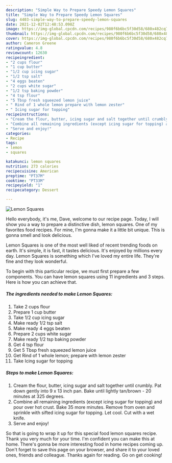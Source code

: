 ```yaml
---
description: "Simple Way to Prepare Speedy Lemon Squares"
title: "Simple Way to Prepare Speedy Lemon Squares"
slug: 4403-simple-way-to-prepare-speedy-lemon-squares
date: 2021-12-02T12:48:53.098Z
image: https://img-global.cpcdn.com/recipes/980f6b6bc5f30d58/680x482cq70/lemon-squares-recipe-main-photo.jpg
thumbnail: https://img-global.cpcdn.com/recipes/980f6b6bc5f30d58/680x482cq70/lemon-squares-recipe-main-photo.jpg
cover: https://img-global.cpcdn.com/recipes/980f6b6bc5f30d58/680x482cq70/lemon-squares-recipe-main-photo.jpg
author: Cameron Greene
ratingvalue: 4.8
reviewcount: 12630
recipeingredient:
- "2 cups flour"
- "1 cup butter"
- "1/2 cup icing sugar"
- "1/2 tsp salt"
- "4 eggs beaten"
- "2 cups white sugar"
- "1/2 tsp baking powder"
- "4 tsp flour"
- "5 Tbsp fresh squeezed lemon juice"
- " Rind of 1 whole lemon prepare with lemon zester"
- " Icing sugar for topping"
recipeinstructions:
- "Cream the flour, butter, icing sugar and salt together until crumbly. Pat down gently into 9 x 13 inch pan. Bake until lightly tan/brown - 20 minutes at 325 degrees."
- "Combine all remaining ingredients (except icing sugar for topping) and pour over hot crust. Bake 35 more minutes. Remove from oven and sprinkle with sifted icing sugar for topping. Let cool. Cut with a wet knife."
- "Serve and enjoy!"
categories:
- Recipe
tags:
- lemon
- squares

katakunci: lemon squares 
nutrition: 273 calories
recipecuisine: American
preptime: "PT37M"
cooktime: "PT33M"
recipeyield: "1"
recipecategory: Dessert

---
```



![Lemon Squares](https://img-global.cpcdn.com/recipes/980f6b6bc5f30d58/680x482cq70/lemon-squares-recipe-main-photo.jpg)

Hello everybody, it's me, Dave, welcome to our recipe page. Today, I will show you a way to prepare a distinctive dish, lemon squares. One of my favorites food recipes. For mine, I'm gonna make it a little bit unique. This is gonna smell and look delicious.



Lemon Squares is one of the most well liked of recent trending foods on earth. It's simple, it is fast, it tastes delicious. It's enjoyed by millions every day. Lemon Squares is something which I've loved my entire life. They're fine and they look wonderful.


To begin with this particular recipe, we must first prepare a few components. You can have lemon squares using 11 ingredients and 3 steps. Here is how you can achieve that.

<!--inarticleads1-->

##### The ingredients needed to make Lemon Squares:

1. Take 2 cups flour
1. Prepare 1 cup butter
1. Take 1/2 cup icing sugar
1. Make ready 1/2 tsp salt
1. Make ready 4 eggs beaten
1. Prepare 2 cups white sugar
1. Make ready 1/2 tsp baking powder
1. Get 4 tsp flour
1. Get 5 Tbsp fresh squeezed lemon juice
1. Get  Rind of 1 whole lemon; prepare with lemon zester
1. Take  Icing sugar for topping




<!--inarticleads2-->

##### Steps to make Lemon Squares:

1. Cream the flour, butter, icing sugar and salt together until crumbly. Pat down gently into 9 x 13 inch pan. Bake until lightly tan/brown - 20 minutes at 325 degrees.
1. Combine all remaining ingredients (except icing sugar for topping) and pour over hot crust. Bake 35 more minutes. Remove from oven and sprinkle with sifted icing sugar for topping. Let cool. Cut with a wet knife.
1. Serve and enjoy!




So that is going to wrap it up for this special food lemon squares recipe. Thank you very much for your time. I'm confident you can make this at home. There's gonna be more interesting food in home recipes coming up. Don't forget to save this page on your browser, and share it to your loved ones, friends and colleague. Thanks again for reading. Go on get cooking!
